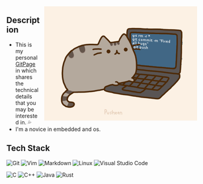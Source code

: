<img width="400px" style="margin: 5px 5px 10px 10px;" align="right" alt="pusheencode-gif" src="https://raw.githubusercontent.com/HangX-Ma/HangX-Ma/main/assets/pusheencode.gif" />

## Description

- This is my personal [GitPage](https://hangx-ma.github.io) in which shares the technical details that you may be interested in. 💦
- I'm a novice in embedded and os.


## Tech Stack

![Git](https://img.shields.io/badge/-Git-333333?style=flat&logo=git)
![Vim](https://img.shields.io/badge/-Vim-333333?style=flat&logo=vim)
![Markdown](https://img.shields.io/badge/-Markdown-333333?style=flat&logo=markdown)
![Linux](https://img.shields.io/badge/-Linux-333333?style=flat&logo=Linux&logoColor=FCC624)
![Visual Studio Code](https://img.shields.io/badge/Visual%20Studio%20Code-333333?style=flat&logo=visual-studio-code&logoColor=white)

![C](https://img.shields.io/badge/-C-333333?style=flat&logo=c)
![C++](https://img.shields.io/badge/-C%2B%2B-333333?style=flat&logo=c%2B%2B)
![Java](https://img.shields.io/badge/-Java-333333?style=flat&logo=java)
![Rust](https://img.shields.io/badge/-Rust-333333?style=flat&logo=rust)

<!--
<div align="left" class="box" id="info">
  <!--<img src="https://github-readme-stats.vercel.app/api?username=HangX-Ma&theme=tokyonight&rank_icon=github&show_icons=true&include_all_commits=true&hide_border=true" alt="HangX-Ma's github stats" /></br>
  <a href="https://HangX-Ma.github.io"><img src="https://img.shields.io/static/v1?logo=github&label=&message=GitPage&color=36393f&style=for-the-badge" alt="github"></a>
  <a href="mailto:contour.9x@gmail.com"><img src="https://img.shields.io/badge/Gmail-EA4335.svg?style=for-the-badge&logo=Gmail&logoColor=white" alt="email" /></a>
  <img src="https://komarev.com/ghpvc/?username=HangX-Ma&label=Github+Visits&color=61afef&style=for-the-badge" />
</div>-->

<!--
**HangX-Ma/HangX-Ma** is a ✨ _special_ ✨ repository because its `README.md` (this file) appears on your GitHub profile.

Here are some ideas to get you started:

- 🔭 I’m currently working on ...
- 🌱 I’m currently learning ...
- 👯 I’m looking to collaborate on ...
- 🤔 I’m looking for help with ...
- 💬 Ask me about ...
- 📫 How to reach me: ...
- 😄 Pronouns: ...
- ⚡ Fun fact: ...
-->
